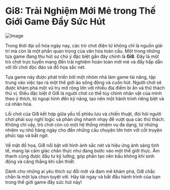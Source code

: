 # Gi8: Trải Nghiệm Mới Mẻ trong Thế Giới Game Đầy Sức Hút

![Image](https://github.com/user-attachments/assets/bd51ea9f-0666-407b-a7a7-98ead6de688c)

Trong thời đại số hóa ngày nay, các trò chơi điện tử không chỉ là nguồn giải trí mà còn là một phần quan trọng của văn hóa toàn cầu. Một trong những tựa game đang thu hút sự chú ý đặc biệt gần đây chính là **Gi8**. Đây là một trò chơi trực tuyến mang đến trải nghiệm hoàn toàn mới mẻ và đầy hấp dẫn với lối chơi độc đáo và đồ họa sắc nét.

Tựa game này được phát triển bởi một nhóm nhà làm game tài năng, tập trung vào việc tạo ra một thế giới ảo sống động và cuốn hút. Người chơi sẽ được khám phá một vũ trụ mở rộng lớn với nhiều địa điểm bí ẩn và thử thách thú vị. Điều đặc biệt ở Gi8 là người chơi có thể tùy chỉnh nhân vật của mình theo ý thích, từ ngoại hình đến kỹ năng, tạo nên một hành trình riêng biệt và cá nhân hóa.

Lối chơi của Gi8 kết hợp giữa yếu tố phiêu lưu và chiến thuật, đòi hỏi người chơi phải suy nghĩ logic và phản ứng nhanh nhạy để vượt qua các thử thách. Không chỉ vậy, trò chơi còn có một hệ thống nhiệm vụ đa dạng, từ những nhiệm vụ nhỏ hàng ngày cho đến những câu chuyện lớn hơn với cốt truyện phức tạp và bất ngờ.

Về mặt đồ họa, Gi8 nổi bật với hình ảnh sắc nét và hiệu ứng ánh sáng tinh tế, mang lại cảm giác chân thực như đang bước vào một thế giới thực. Âm thanh cũng được đầu tư kỹ lưỡng, góp phần tạo nên bầu không khí sinh động và căng thẳng khi cần thiết.

Dành cho những ai yêu thích sự đổi mới và đam mê khám phá, Gi8 chắc chắn là một lựa chọn tuyệt vời. Hãy tải ngay và bắt đầu hành trình của bạn trong thế giới game đầy sức hút này!